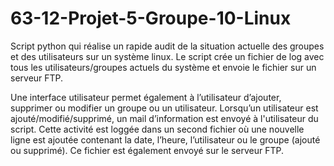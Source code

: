 # 63-12-Projet-5-Groupe-10-Linux

Script python qui réalise un rapide audit de la situation actuelle des groupes et des utilisateurs sur un système linux.
Le script crée un fichier de log avec tous les utilisateurs/groupes actuels du système et envoie le fichier sur un serveur FTP.

Une interface utilisateur permet également à l’utilisateur d’ajouter, supprimer ou modifier un groupe ou un utilisateur. 
Lorsqu’un utilisateur est ajouté/modifié/supprimé, un mail d’information est envoyé à l'utilisateur du script.
Cette activité est loggée dans un second fichier où une nouvelle ligne est ajoutée contenant la date, l’heure, l’utilisateur ou le groupe (ajouté ou supprimé). 
Ce fichier est également envoyé sur le serveur FTP.
